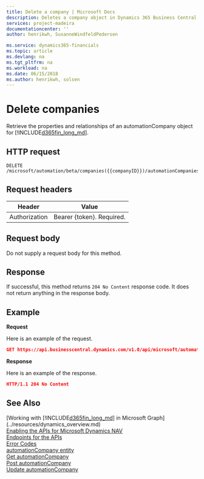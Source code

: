 ```yaml
---
title: Delete a company | Microsoft Docs
description: Deletes a company object in Dynamics 365 Business Central.
services: project-madeira
documentationcenter: ''
author: henrikwh, SusanneWindfeldPedersen

ms.service: dynamics365-financials
ms.topic: article
ms.devlang: na
ms.tgt_pltfrm: na
ms.workload: na
ms.date: 06/15/2018
ms.author: henrikwh, solsen
---
```


# Delete companies
Retrieve the properties and relationships of an automationCompany object for [!INCLUDE[d365fin_long_md](../../includes/d365fin_long_md.md)].

## HTTP request
```
DELETE /microsoft/automation/beta/companies({{companyID}})/automationCompanies({{companyIDToBeDeleted}})
```

## Request headers
|Header|Value|
|------|-----|
|Authorization  |Bearer {token}. Required. |

## Request body
Do not supply a request body for this method.

## Response
If successful, this method returns ```204 No Content``` response code. It does not return anything in the response body.

## Example

**Request**

Here is an example of the request.
```json
GET https://api.businesscentral.dynamics.com/v1.0/api/microsoft/automation/{version}/companies({id})/automationCompanies
```

**Response**

Here is an example of the response. 
```json
HTTP/1.1 204 No Content
```


## See Also
[Working with [!INCLUDE[d365fin_long_md](../../includes/d365fin_long_md.md)] in Microsoft Graph](../resources/dynamics_overview.md)  
[Enabling the APIs for Microsoft Dynamics NAV](../../enabling-apis-for-dynamics-nav.md)  
[Endpoints for the APIs](../../endpoints-apis-for-dynamics.md)  
[Error Codes](../dynamics_error_codes.md)  
[automationCompany entity](../resources/microsoft/automation/dynamics_automationCompany.md)  
[Get automationCompany](../api/microsoft/automation/dynamics_automationCompanies_get.md)  
[Post automationCompany](../api/microsoft/automation/dynamics_automationCompanies_post.md)  
[Update automationCompany](../api/microsoft/automation/dynamics_automationCompanies_update.md)  
